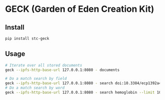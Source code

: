 # GECK (Garden of Eden Creation Kit)

## Install

```bash
pip install stc-geck
```

## Usage

```bash
# Iterate over all stored documents
geck --ipfs-http-base-url 127.0.0.1:8080 - documents

# Do a match search by field
geck --ipfs-http-base-url 127.0.0.1:8080 - search doi:10.3384/ecp1392a41
# Do a match search by word
geck --ipfs-http-base-url 127.0.0.1:8080 - search hemoglobin --limit 10
```
